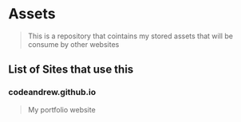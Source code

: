 # Assets
> This is a repository that cointains my stored assets that will be consume by other websites 

## List of Sites that use this

### codeandrew.github.io
> My portfolio website




